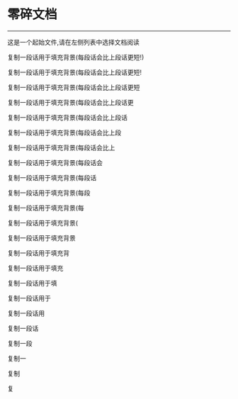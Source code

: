 # 零碎文档
---
这是一个起始文件,请在左侧列表中选择文档阅读

复制一段话用于填充背景(每段话会比上段话更短!)

复制一段话用于填充背景(每段话会比上段话更短!

复制一段话用于填充背景(每段话会比上段话更短

复制一段话用于填充背景(每段话会比上段话更

复制一段话用于填充背景(每段话会比上段话

复制一段话用于填充背景(每段话会比上段

复制一段话用于填充背景(每段话会比上

复制一段话用于填充背景(每段话会

复制一段话用于填充背景(每段话

复制一段话用于填充背景(每段

复制一段话用于填充背景(每

复制一段话用于填充背景(

复制一段话用于填充背景

复制一段话用于填充背

复制一段话用于填充

复制一段话用于填

复制一段话用于

复制一段话用

复制一段话

复制一段

复制一

复制

复
